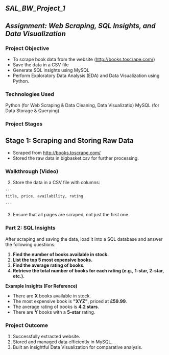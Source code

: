 ## ***SAL_BW_Project_1*** 
## ***Assignment: Web Scraping, SQL Insights, and Data Visualization***  


### **Project Objective** 
* To scrape book data from the website (http://books.toscrape.com/)
* Save the data in a CSV file
* Generate SQL insights using MySQL
* Perform Exploratory Data Analysis (EDA) and Data Visualization using Python.

 ### **Technologies Used**
Python (for Web Scraping & Data Cleaning, Data Visualizatio)
MySQL (for Data Storage & Querying)



### **Project Stages**
## Stage 1: Scraping and Storing Raw Data

* Scraped from http://books.toscrape.com/ 
* Stored the raw data in bigbasket.csv for further processing.

### **Walkthrough (Video)**

   
  2. Store the data in a CSV file with columns:
 
    ```
    title, price, availability, rating
    
    ```
3. Ensure that all pages are scraped, not just the first one.


### **Part 2: SQL Insights**

After scraping and saving the data, load it into a SQL database and answer the following questions:

1. **Find the number of books available in stock.**
2. **List the top 5 most expensive books.**
3. **Find the average rating of books.**
4. **Retrieve the total number of books for each rating (e.g., 1-star, 2-star, etc.).**

**Example Insights (For Reference)**

- There are **X** books available in stock.
- The most expensive book is **"XYZ"**, priced at **£59.99**.
- The average rating of books is **4.2 stars**.
- There are **Y** books with a **5-star** rating.



  
### **Project Outcome**
1. Successfully extracted website.
2. Stored and managed data efficiently in MySQL.
3. Built an insightful Data Visualization for comparative analysis.

